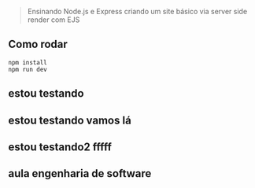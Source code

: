 > Ensinando Node.js e Express criando um site básico via server side render com EJS

## Como rodar

```
npm install
npm run dev
```
## estou testando
## estou testando vamos lá
## estou testando2 fffff
## aula engenharia de software

